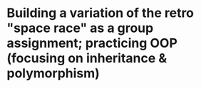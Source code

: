 # Building a variation of the retro "space race" as a group assignment; practicing OOP (focusing on inheritance & polymorphism)
